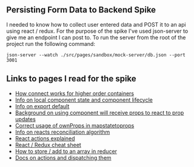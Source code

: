 ## Persisting Form Data to Backend Spike
I needed to know how to collect user entered data and POST it to an api using react / redux.  For the purpose of the spike I've used json-server to give me an endpoint I can post to.  To run the server from the root of the project run the following command:

```
json-server --watch ./src/pages/sandbox/mock-server/db.json --port 3001
```

## Links to pages I read for the spike
- [How connect works for higher order containers](https://www.sohamkamani.com/blog/2017/03/31/react-redux-connect-explained/)
- [Info on local component state and component lifecycle](https://reactjs.org/docs/state-and-lifecycle.html)
- [Info on export default](https://github.com/mobxjs/mobx/issues/1043)
- [Background on using component will receive props to react to prop updates](https://github.com/reactjs/react-redux/issues/291)
- [Correct usage of ownProps in mapstatetoprops](https://github.com/reactjs/redux/issues/693)
- [Info on reacts reconciliation algorithm](https://stackoverflow.com/questions/29074690/react-why-components-constructor-is-called-only-once)
- [React actions explained](https://medium.com/@rajaraodv/a-guide-for-building-a-react-redux-crud-app-7fe0b8943d0f)
- [React / Redux cheat sheet](https://medium.com/@javascript_7596/react-redux-concept-workflow-cheatsheet-be00e3ffa853)
- [How to store / add to an array in reducer](https://stackoverflow.com/questions/40911194/how-do-i-add-an-element-to-array-in-reducer-of-react-native-redux)
- [Docs on actions and dispatching them](https://redux.js.org/docs/basics/Actions.html)